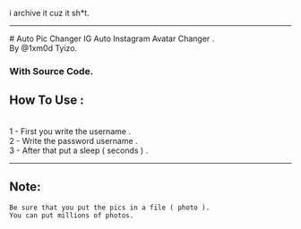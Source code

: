 i archive it cuz it sh*t.
<hr>
# Auto Pic Changer IG
Auto Instagram Avatar Changer . <br> By @1xm0d Tyizo.
<h3>With Source Code. </h3>
<h2> How To Use : </h2>
<br>
1 - First you write the username .
<br>
2 - Write the password username .
<br>
3 - After that put a sleep ( seconds ) .
<br>
<hr>
<h2>Note: </h2>
<code>Be sure that you put the pics in a file ( photo ). </code>
<br>
<code>You can put millions of photos.</code>
